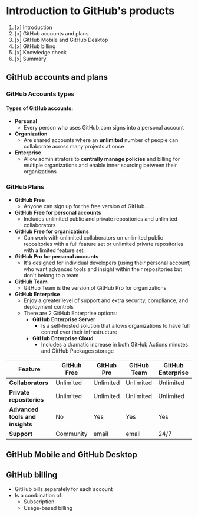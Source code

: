 # Introduction to GitHub's products

1. [x] Introduction
2. [x] GitHub accounts and plans
3. [x] GitHub Mobile and GitHub Desktop
4. [x] GitHub billing
5. [x] Knowledge check
6. [x] Summary

## GitHub accounts and plans

### GitHub Accounts types

#### Types of GitHub accounts:

- **Personal**
  - Every person who uses GitHub.com signs into a personal account
- **Organization**
  - Are shared accounts where an **unlimited** number of people can collaborate across many projects at once
- **Enterprise**
  - Allow administrators to **centrally manage policies** and billing for multiple organizations and enable inner sourcing between their organizations

### GitHub Plans

- **GitHub Free**
  - Anyone can sign up for the free version of GitHub.
- **GitHub Free for personal accounts**
  - Includes unlimited public and private repositories and unlimited collaborators
- **GitHub Free for organizations**
  - Can work with unlimited collaborators on unlimited public repositories with a full feature set or unlimited private repositories with a limited feature set
- **GitHub Pro for personal accounts**
  - It's designed for individual developers (using their personal account) who want advanced tools and insight within their repositories but don't belong to a team
- **GitHub Team**
  - GitHub Team is the version of GitHub Pro for organizations
- **GitHub Enterprise**
  - Enjoy a greater level of support and extra security, compliance, and deployment controls
  - There are 2 GitHub Enterprise options:
    - **GitHub Enterprise Server**
      - Is a self-hosted solution that allows organizations to have full control over their infrastructure
    - **GitHub Enterprise Cloud**
      - Includes a dramatic increase in both GitHub Actions minutes and GitHub Packages storage

| Feature                         | GitHub Free | GitHub Pro | GitHub Team | GitHub Enterprise |
| ------------------------------- | ----------- | ---------- | ----------- | ----------------- |
| **Collaborators**               | Unlimited   | Unlimited  | Unlimited   | Unlimited         |
| **Private repositories**        | Unlimited   | Unlimited  | Unlimited   | Unlimited         |
| **Advanced tools and insights** | No          | Yes        | Yes         | Yes               |
| **Support**                     | Community   | email      | email       | 24/7              |

## GitHub Mobile and GitHub Desktop


## GitHub billing

- GitHub bills separately for each account
- Is a combination of:
  - Subscription
  - Usage-based billing